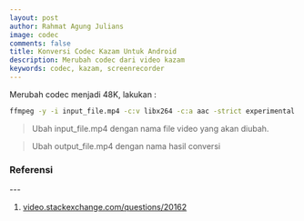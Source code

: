 ```yaml
---
layout: post
author: Rahmat Agung Julians
image: codec
comments: false
title: Konversi Codec Kazam Untuk Android
description: Merubah codec dari video kazam
keywords: codec, kazam, screenrecorder
---
```


Merubah codec menjadi 48K, lakukan :

```bash
ffmpeg -y -i input_file.mp4 -c:v libx264 -c:a aac -strict experimental -tune fastdecode -pix_fmt yuv420p -b:a 192k -ar 48000 output_file.mp4
```

> Ubah input_file.mp4 dengan nama file video yang akan diubah.

> Ubah output_file.mp4 dengan nama hasil conversi

<h3 class="title-referensi"><b>Referensi</b></h3> 
--- 
<ol class="referensi">
    <li>
        <a href="https://video.stackexchange.com/questions/20162/convert-kazam-video-file-to-a-file-playable-in-windows-media-player">video.stackexchange.com/questions/20162</a>
    </li>
</ol>
